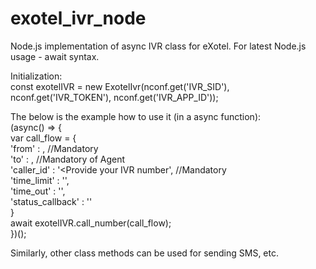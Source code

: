 # exotel_ivr_node
Node.js implementation of async IVR class for eXotel. For latest Node.js usage - await syntax.

Initialization:<br/>
const exotelIVR = new ExotelIvr(nconf.get('IVR_SID'), nconf.get('IVR_TOKEN'), nconf.get('IVR_APP_ID'));<br/>

The below is the example how to use it (in a async function):<br/>
(async() => {<br/>
	var call_flow = {<br/>
		'from' :      , //Mandatory<br/>
		'to' :        , //Mandatory of Agent<br/>
		'caller_id' : '<Provide your IVR number', //Mandatory<br/>
		'time_limit' : '',<br/>
		'time_out' :   '',<br/>
		'status_callback' : ''<br/>
	}<br/>
	await exotelIVR.call_number(call_flow);<br/>
})();



Similarly, other class methods can be used for sending SMS, etc.
